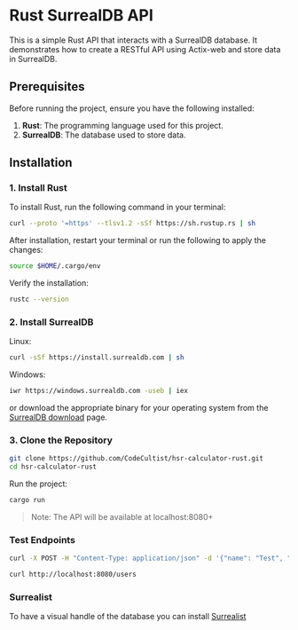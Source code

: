 # Rust SurrealDB API

This is a simple Rust API that interacts with a SurrealDB database. It demonstrates how to create a RESTful API using Actix-web and store data in SurrealDB.

## Prerequisites

Before running the project, ensure you have the following installed:

1. **Rust**: The programming language used for this project.
2. **SurrealDB**: The database used to store data.

## Installation

### 1. Install Rust

To install Rust, run the following command in your terminal:

```bash
curl --proto '=https' --tlsv1.2 -sSf https://sh.rustup.rs | sh
```

After installation, restart your terminal or run the following to apply the changes:

```bash
source $HOME/.cargo/env
```

Verify the installation:

```bash
rustc --version
```

### 2. Install SurrealDB

Linux:

```bash
curl -sSf https://install.surrealdb.com | sh
```

Windows:

```bash
iwr https://windows.surrealdb.com -useb | iex
```

or download the appropriate binary for your operating system from the [SurrealDB download](https://surrealdb.com/install) page.

### 3. Clone the Repository

```bash
git clone https://github.com/CodeCultist/hsr-calculator-rust.git
cd hsr-calculator-rust
```

Run the project:

```bash
cargo run
```

> Note: The API will be available at localhost:8080+

### Test Endpoints

```bash
curl -X POST -H "Content-Type: application/json" -d '{"name": "Test", "email": "test@example.com"}' http://localhost:8080/users
```

```bash
curl http://localhost:8080/users
```

### Surrealist

To have a visual handle of the database you can install [Surrealist](https://surrealdb-com.translate.goog/surrealist?_x_tr_sl=en&_x_tr_tl=es&_x_tr_hl=es&_x_tr_pto=tc)
